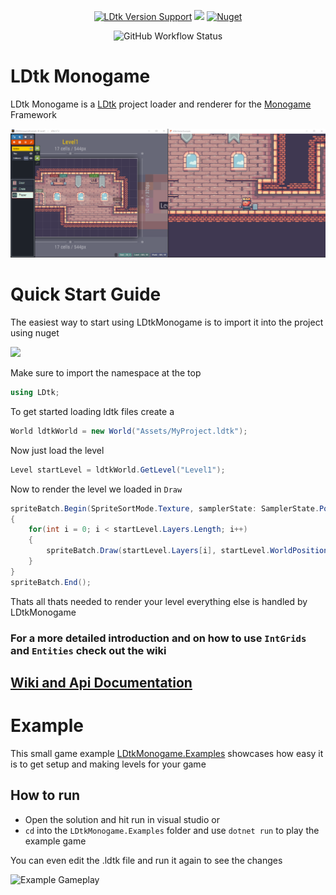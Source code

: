 <p align="center">
 <a href="https://github.com/deepnight/ldtk"> <img alt="LDtk Version Support" src="https://img.shields.io/github/v/release/deepnight/ldtk?&label=Supports%20LDtk"></a>
<a href="https://www.nuget.org/packages/LDtkMonogame/"><img src="https://img.shields.io/nuget/v/LDtkMonogame?" /></a>
<a href="https://www.nuget.org/packages/LDtkMonogame/"><img alt="Nuget" src="https://img.shields.io/nuget/dt/LDtkMonogame"></a>
</p>
<p align="center">
  <img alt="GitHub Workflow Status" src="https://img.shields.io/github/workflow/status/IrishBruse/LDtkMonogame/Build">
</p>

# LDtk Monogame
LDtk Monogame is a [LDtk](https://ldtk.io) project loader and renderer for the [Monogame](https://www.monogame.net/) Framework


![LDtk to Monogame Conversion](art/readme/LDtk%20to%20Monogame.png "1 to 1 Conversion")
 
# Quick Start Guide
The easiest way to start using LDtkMonogame is to import it into the project using nuget  

<a href="https://www.nuget.org/packages/LDtkMonogame/"><img src="https://img.shields.io/nuget/v/LDtkMonogame?" /></a>

Make sure to import the namespace at the top
```csharp
using LDtk;
``` 

To get started loading ldtk files create a  
```csharp
World ldtkWorld = new World("Assets/MyProject.ldtk");
``` 
 
Now just load the level
```csharp
Level startLevel = ldtkWorld.GetLevel("Level1");
```  

Now to render the level we loaded in `Draw`
```csharp
spriteBatch.Begin(SpriteSortMode.Texture, samplerState: SamplerState.PointClamp);
{
    for(int i = 0; i < startLevel.Layers.Length; i++)
    {
        spriteBatch.Draw(startLevel.Layers[i], startLevel.WorldPosition, Color.White);
    }
}
spriteBatch.End();
```
Thats all thats needed to render your level everything else is handled by LDtkMonogame
  
### For a more detailed introduction and on how to use `IntGrids` and `Entities` check out the wiki

[Wiki and Api Documentation](https://irishbruse.github.io/LDtkMonogame/)
------------

# Example

This small game example [LDtkMonogame.Examples](https://github.com/IrishBruse/LDtkMonogame/tree/main/LDtkMonogame.Examples) showcases how easy it is to get setup and making levels for your game

## How to run
- Open the solution and hit run in visual studio or
- `cd` into the `LDtkMonogame.Examples` folder and use `dotnet run` to play the example game

You can even edit the .ldtk file and run it again to see the changes

![Example Gameplay](art/readme/Example%20Project.gif "Gameplay")